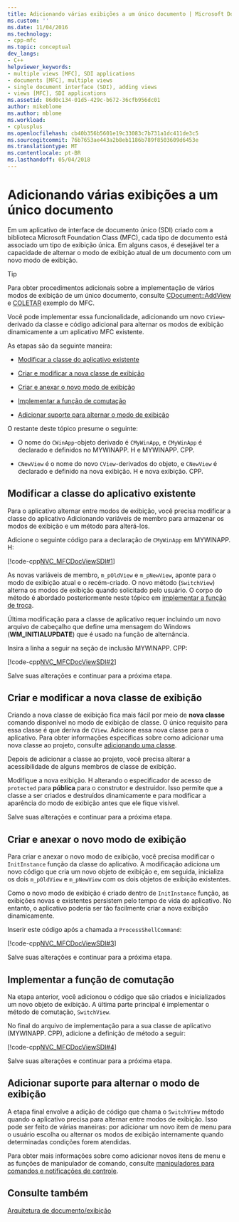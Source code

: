 ```yaml
---
title: Adicionando várias exibições a um único documento | Microsoft Docs
ms.custom: ''
ms.date: 11/04/2016
ms.technology:
- cpp-mfc
ms.topic: conceptual
dev_langs:
- C++
helpviewer_keywords:
- multiple views [MFC], SDI applications
- documents [MFC], multiple views
- single document interface (SDI), adding views
- views [MFC], SDI applications
ms.assetid: 86d0c134-01d5-429c-b672-36cfb956dc01
author: mikeblome
ms.author: mblome
ms.workload:
- cplusplus
ms.openlocfilehash: cb40b356b5601e19c33083c7b731a1dc411de3c5
ms.sourcegitcommit: 76b7653ae443a2b8eb1186b789f8503609d6453e
ms.translationtype: MT
ms.contentlocale: pt-BR
ms.lasthandoff: 05/04/2018
---
```

# <a name="adding-multiple-views-to-a-single-document"></a>Adicionando várias exibições a um único documento
Em um aplicativo de interface de documento único (SDI) criado com a biblioteca Microsoft Foundation Class (MFC), cada tipo de documento está associado um tipo de exibição única. Em alguns casos, é desejável ter a capacidade de alternar o modo de exibição atual de um documento com um novo modo de exibição.  
  
> [!TIP]
>  Para obter procedimentos adicionais sobre a implementação de vários modos de exibição de um único documento, consulte [CDocument::AddView](../mfc/reference/cdocument-class.md#addview) e [COLETAR](../visual-cpp-samples.md) exemplo do MFC.  
  
 Você pode implementar essa funcionalidade, adicionando um novo `CView`-derivado da classe e código adicional para alternar os modos de exibição dinamicamente a um aplicativo MFC existente.  
  
 As etapas são da seguinte maneira:  
  
-   [Modificar a classe do aplicativo existente](#vcconmodifyexistingapplicationa1)  
  
-   [Criar e modificar a nova classe de exibição](#vcconnewviewclassa2)  
  
-   [Criar e anexar o novo modo de exibição](#vcconattachnewviewa3)  
  
-   [Implementar a função de comutação](#vcconswitchingfunctiona4)  
  
-   [Adicionar suporte para alternar o modo de exibição](#vcconswitchingtheviewa5)  
  
 O restante deste tópico presume o seguinte:  
  
-   O nome do `CWinApp`-objeto derivado é `CMyWinApp`, e `CMyWinApp` é declarado e definidos no MYWINAPP. H e MYWINAPP. CPP.  
  
-   `CNewView` é o nome do novo `CView`-derivados do objeto, e `CNewView` é declarado e definido na nova exibição. H e nova exibição. CPP.  
  
##  <a name="vcconmodifyexistingapplicationa1"></a> Modificar a classe do aplicativo existente  
 Para o aplicativo alternar entre modos de exibição, você precisa modificar a classe do aplicativo Adicionando variáveis de membro para armazenar os modos de exibição e um método para alterá-los.  
  
 Adicione o seguinte código para a declaração de `CMyWinApp` em MYWINAPP. H:  
  
 [!code-cpp[NVC_MFCDocViewSDI#1](../mfc/codesnippet/cpp/adding-multiple-views-to-a-single-document_1.h)]  
  
 As novas variáveis de membro, `m_pOldView` e `m_pNewView`, aponte para o modo de exibição atual e o recém-criado. O novo método (`SwitchView`) alterna os modos de exibição quando solicitado pelo usuário. O corpo do método é abordado posteriormente neste tópico em [implementar a função de troca](#vcconswitchingfunctiona4).  
  
 Última modificação para a classe de aplicativo requer incluindo um novo arquivo de cabeçalho que define uma mensagem do Windows (**WM_INITIALUPDATE**) que é usado na função de alternância.  
  
 Insira a linha a seguir na seção de inclusão MYWINAPP. CPP:  
  
 [!code-cpp[NVC_MFCDocViewSDI#2](../mfc/codesnippet/cpp/adding-multiple-views-to-a-single-document_2.cpp)]  
  
 Salve suas alterações e continuar para a próxima etapa.  
  
##  <a name="vcconnewviewclassa2"></a> Criar e modificar a nova classe de exibição  
 Criando a nova classe de exibição fica mais fácil por meio de **nova classe** comando disponível no modo de exibição de classe. O único requisito para essa classe é que deriva de `CView`. Adicione essa nova classe para o aplicativo. Para obter informações específicas sobre como adicionar uma nova classe ao projeto, consulte [adicionando uma classe](../ide/adding-a-class-visual-cpp.md).  
  
 Depois de adicionar a classe ao projeto, você precisa alterar a acessibilidade de alguns membros de classe de exibição.  
  
 Modifique a nova exibição. H alterando o especificador de acesso de `protected` para **pública** para o construtor e destruidor. Isso permite que a classe a ser criados e destruídos dinamicamente e para modificar a aparência do modo de exibição antes que ele fique visível.  
  
 Salve suas alterações e continuar para a próxima etapa.  
  
##  <a name="vcconattachnewviewa3"></a> Criar e anexar o novo modo de exibição  
 Para criar e anexar o novo modo de exibição, você precisa modificar o `InitInstance` função da classe do aplicativo. A modificação adiciona um novo código que cria um novo objeto de exibição e, em seguida, inicializa os dois `m_pOldView` e `m_pNewView` com os dois objetos de exibição existentes.  
  
 Como o novo modo de exibição é criado dentro de `InitInstance` função, as exibições novas e existentes persistem pelo tempo de vida do aplicativo. No entanto, o aplicativo poderia ser tão facilmente criar a nova exibição dinamicamente.  
  
 Inserir este código após a chamada a `ProcessShellCommand`:  
  
 [!code-cpp[NVC_MFCDocViewSDI#3](../mfc/codesnippet/cpp/adding-multiple-views-to-a-single-document_3.cpp)]  
  
 Salve suas alterações e continuar para a próxima etapa.  
  
##  <a name="vcconswitchingfunctiona4"></a> Implementar a função de comutação  
 Na etapa anterior, você adicionou o código que são criados e inicializados um novo objeto de exibição. A última parte principal é implementar o método de comutação, `SwitchView`.  
  
 No final do arquivo de implementação para a sua classe de aplicativo (MYWINAPP. CPP), adicione a definição de método a seguir:  
  
 [!code-cpp[NVC_MFCDocViewSDI#4](../mfc/codesnippet/cpp/adding-multiple-views-to-a-single-document_4.cpp)]  
  
 Salve suas alterações e continuar para a próxima etapa.  
  
##  <a name="vcconswitchingtheviewa5"></a> Adicionar suporte para alternar o modo de exibição  
 A etapa final envolve a adição de código que chama o `SwitchView` método quando o aplicativo precisa para alternar entre modos de exibição. Isso pode ser feito de várias maneiras: por adicionar um novo item de menu para o usuário escolha ou alternar os modos de exibição internamente quando determinadas condições forem atendidas.  
  
 Para obter mais informações sobre como adicionar novos itens de menu e as funções de manipulador de comando, consulte [manipuladores para comandos e notificações de controle](../mfc/handlers-for-commands-and-control-notifications.md).  
  
## <a name="see-also"></a>Consulte também  
 [Arquitetura de documento/exibição](../mfc/document-view-architecture.md)

